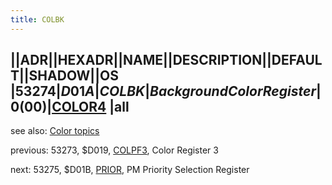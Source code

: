 ```yaml
---
title: COLBK
---
```

||ADR||HEXADR||NAME||DESCRIPTION||DEFAULT||SHADOW||OS  
|53274|$D01A|COLBK|Background Color Register|0 ($00)|[COLOR4](../COLOR4/index.md) |all  
---
see also: [Color topics](../Color_topics/index.md)  
  
previous: 53273, $D019, [COLPF3](../COLPF3/index.md), Color Register 3  
  
next: 53275, $D01B, [PRIOR](../PRIOR/index.md), PM Priority Selection Register  

